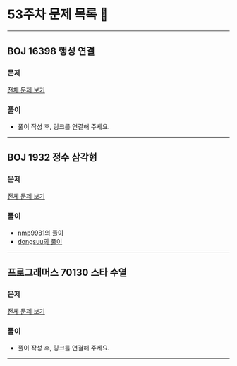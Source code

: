 # 53주차 문제 목록 📝
___
## BOJ 16398 행성 연결  
### 문제
[전체 문제 보기](https://www.acmicpc.net/problem/16398)

### 풀이
- 풀이 작성 후, 링크를 연결해 주세요.
___

## BOJ 1932 정수 삼각형  
### 문제
[전체 문제 보기](https://www.acmicpc.net/problem/1932)

### 풀이
- [nmp9981의 풀이](https://blog.naver.com/tybnasgo/222940729090)
- [dongsuu의 풀이](https://hyunn99.tistory.com/110)
___


## 프로그래머스 70130 스타 수열
### 문제
[전체 문제 보기](https://school.programmers.co.kr/learn/courses/30/lessons/70130)

### 풀이
- 풀이 작성 후, 링크를 연결해 주세요.
___
